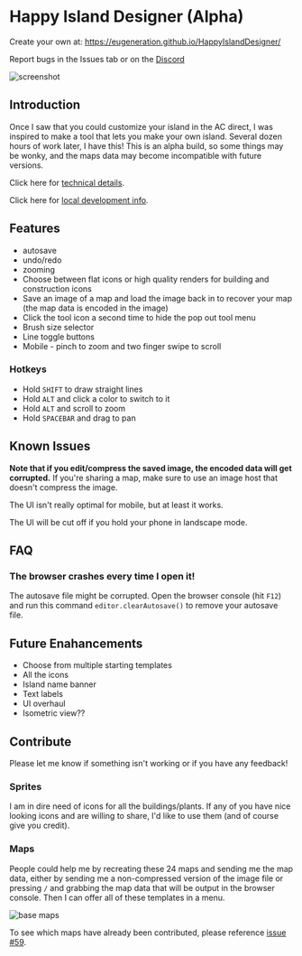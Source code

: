 # Happy Island Designer (Alpha)

Create your own at:
https://eugeneration.github.io/HappyIslandDesigner/

Report bugs in the Issues tab or on the [Discord](https://discord.gg/EtaqD5H)

![screenshot](thumbnail.png)

## Introduction

Once I saw that you could customize your island in the AC direct, I was inspired to make a tool that lets you make your own island. Several dozen hours of work later, I have this! This is an alpha build, so some things may be wonky, and the maps data may become incompatible with future versions.

Click here for [technical details](/docs/README-technical.md).

Click here for [local development info](/docs/README-localdev.md).

## Features

* autosave
* undo/redo
* zooming
* Choose between flat icons or high quality renders for building and construction icons
* Save an image of a map and load the image back in to recover your map (the map data is encoded in the image)
* Click the tool icon a second time to hide the pop out tool menu
* Brush size selector
* Line toggle buttons
* Mobile - pinch to zoom and two finger swipe to scroll

### Hotkeys

* Hold `SHIFT` to draw straight lines
* Hold `ALT` and click a color to switch to it
* Hold `ALT` and scroll to zoom
* Hold `SPACEBAR` and drag to pan

## Known Issues

**Note that if you edit/compress the saved image, the encoded data will get corrupted.** If you're sharing a map, make sure to use an image host that doesn't compress the image.

The UI isn't really optimal for mobile, but at least it works.

The UI will be cut off if you hold your phone in landscape mode.

## FAQ

### The browser crashes every time I open it!

The autosave file might be corrupted. Open the browser console (hit `F12`) and run this command `editor.clearAutosave()` to remove your autosave file.

## Future Enahancements

* Choose from multiple starting templates
* All the icons
* Island name banner
* Text labels
* UI overhaul
* Isometric view??

## Contribute

Please let me know if something isn't working or if you have any feedback!

### Sprites

I am in dire need of icons for all the buildings/plants. If any of you have nice looking icons and are willing to share, I'd like to use them (and of course give you credit).

### Maps

People could help me by recreating these 24 maps and sending me the map data, either by sending me a non-compressed version of the image file or pressing `/` and grabbing the map data that will be output in the browser console. Then I can offer all of these templates in a menu.

![base maps](/docs/base-nh-maps.png)

To see which maps have already been contributed, please reference [issue #59](https://github.com/eugeneration/HappyIslandDesigner/issues/59).
